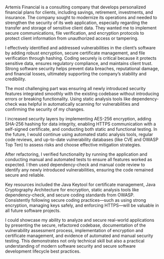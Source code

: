 
Artemis Financial is a consulting company that develops personalized financial plans for clients, including savings, retirement, investments, and insurance. The company sought to modernize its operations and needed to strengthen the security of its web application, especially regarding the transfer and storage of sensitive client data. They wanted me to implement secure communications, file verification, and encryption protocols to protect client information from unauthorized access or tampering.

I effectively identified and addressed vulnerabilities in the client’s software by adding robust encryption, secure certificate management, and file verification through hashing. Coding securely is critical because it protects sensitive data, ensures regulatory compliance, and maintains client trust. Strong software security helps prevent data breaches, reputational damage, and financial losses, ultimately supporting the company’s stability and credibility.

The most challenging part was ensuring all newly introduced security features integrated smoothly with the existing codebase without introducing errors or breaking functionality. Using static analysis tools like dependency-check was helpful in automatically scanning for vulnerabilities and confirming the security of my changes.

I increased security layers by implementing AES-256 encryption, adding SHA-256 hashing for data integrity, enabling HTTPS communication with a self-signed certificate, and conducting both static and functional testing. In the future, I would continue using automated static analysis tools, regular code reviews, and up-to-date vulnerability databases (like CVE and OWASP Top Ten) to assess risks and choose effective mitigation strategies.

After refactoring, I verified functionality by running the application and conducting manual and automated tests to ensure all features worked as expected. I then used dependency-check and manual code review to identify any newly introduced vulnerabilities, ensuring the code remained secure and reliable.

Key resources included the Java Keytool for certificate management, Java Cryptography Architecture for encryption, static analysis tools like dependency-check, and secure coding standards from OWASP. Consistently following secure coding practices—such as using strong encryption, managing keys safely, and enforcing HTTPS—will be valuable in all future software projects.

I could showcase my ability to analyze and secure real-world applications by presenting the secure, refactored codebase, documentation of the vulnerability assessment process, implementation of encryption and certificate management, and evidence of automated and manual security testing. This demonstrates not only technical skill but also a practical understanding of modern software security and secure software development lifecycle best practices.
